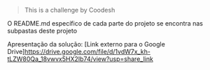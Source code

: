 >This is a challenge by Coodesh

O README.md específico de cada parte do projeto se encontra nas subpastas deste projeto

Apresentação da solução: [Link externo para o Google Drive]https://drive.google.com/file/d/1vdW7x_kh-tLZW80Qa_18vwvx5HX2Ib74/view?usp=share_link
